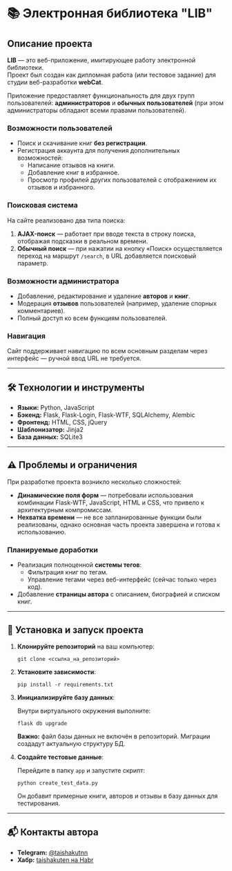 <h1>📚 Электронная библиотека "LIB"</h1>

<h2>Описание проекта</h2>

<p>
  <strong>LIB</strong> — это веб-приложение, имитирующее работу электронной библиотеки.<br>
  Проект был создан как дипломная работа (или тестовое задание) для студии веб-разработки <strong>webCat</strong>.
</p>

<p>
  Приложение предоставляет функциональность для двух групп пользователей: <strong>администраторов</strong> и <strong>обычных пользователей</strong> (при этом администраторы обладают всеми правами пользователей).
</p>

<h3>Возможности пользователей</h3>
<ul>
  <li>Поиск и скачивание книг <strong>без регистрации</strong>.</li>
  <li>Регистрация аккаунта для получения дополнительных возможностей:
    <ul>
      <li>Написание отзывов на книги.</li>
      <li>Добавление книг в избранное.</li>
      <li>Просмотр профилей других пользователей с отображением их отзывов и избранного.</li>
    </ul>
  </li>
</ul>

<h3>Поисковая система</h3>
<p>На сайте реализовано два типа поиска:</p>
<ol>
  <li><strong>AJAX-поиск</strong> — работает при вводе текста в строку поиска, отображая подсказки в реальном времени.</li>
  <li><strong>Обычный поиск</strong> — при нажатии на кнопку «Поиск» осуществляется переход на маршрут <code>/search</code>, в URL добавляется поисковый параметр.</li>
</ol>

<h3>Возможности администратора</h3>
<ul>
  <li>Добавление, редактирование и удаление <strong>авторов</strong> и <strong>книг</strong>.</li>
  <li>Модерация <strong>отзывов</strong> пользователей (например, удаление спорных комментариев).</li>
  <li>Полный доступ ко всем функциям пользователей.</li>
</ul>

<h3>Навигация</h3>
<p>Сайт поддерживает навигацию по всем основным разделам через интерфейс — ручной ввод URL не требуется.</p>

<hr>

<h2>🛠️ Технологии и инструменты</h2>
<ul>
  <li><strong>Языки:</strong> Python, JavaScript</li>
  <li><strong>Бэкенд:</strong> Flask, Flask-Login, Flask-WTF, SQLAlchemy, Alembic</li>
  <li><strong>Фронтенд:</strong> HTML, CSS, jQuery</li>
  <li><strong>Шаблонизатор:</strong> Jinja2</li>
  <li><strong>База данных:</strong> SQLite3</li>
</ul>

<hr>

<h2>⚠️ Проблемы и ограничения</h2>

<p>При разработке проекта возникло несколько сложностей:</p>
<ul>
  <li>
    <strong>Динамические поля форм</strong> — потребовали использования комбинации Flask-WTF, JavaScript, HTML и CSS, что привело к архитектурным компромиссам.
  </li>
  <li>
    <strong>Нехватка времени</strong> — не все запланированные функции были реализованы, однако основная часть проекта завершена и готова к использованию.
  </li>
</ul>

<h3>Планируемые доработки</h3>
<ul>
  <li>Реализация полноценной <strong>системы тегов</strong>:
    <ul>
      <li>Фильтрация книг по тегам.</li>
      <li>Управление тегами через веб-интерфейс (сейчас только через код).</li>
    </ul>
  </li>
  <li>Добавление <strong>страницы автора</strong> с описанием, биографией и списком книг.</li>
</ul>

<hr>

<h2>🚀 Установка и запуск проекта</h2>

<ol>
  <li>
    <strong>Клонируйте репозиторий</strong> на ваш компьютер:
    <pre><code>git clone &lt;ссылка_на_репозиторий&gt;</code></pre>
  </li>
  <li>
    <strong>Установите зависимости</strong>:
    <pre><code>pip install -r requirements.txt</code></pre>
  </li>
  <li>
    <strong>Инициализируйте базу данных</strong>:
    <p>Внутри виртуального окружения выполните:</p>
    <pre><code>flask db upgrade</code></pre>
    <p><strong>Важно:</strong> файл базы данных не включён в репозиторий. Миграции создадут актуальную структуру БД.</p>
  </li>
  <li>
    <strong>Создайте тестовые данные</strong>:
    <p>Перейдите в папку <code>app</code> и запустите скрипт:</p>
    <pre><code>python create_test_data.py</code></pre>
    <p>Он добавит примерные книги, авторов и отзывы в базу данных для тестирования.</p>
  </li>
</ol>

<hr>

<h2>📬 Контакты автора</h2>
<ul>
  <li><strong>Telegram:</strong> <a href="https://t.me/taishakutnn">@taishakutnn</a></li>
  <li><strong>Хабр:</strong> <a href="https://habr.com/ru/users/taishakuten/">taishakuten на Habr</a></li>
</ul>
